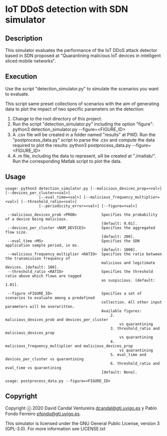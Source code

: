 # IoT DDoS detection with SDN simulator

## Description

This simulator evaluates the performance of the IoT DDoS attack detector based in SDN proposed at "Quarantining malicious IoT devices in intelligent sliced mobile networks".

## Execution

Use the script "detection_simulator.py" to simulate the scenarios you want to evaluate.

This script same preset collections of scenarios with the aim of generating data to plot the impact of two specific parameters on the detection:

1. Change to the root directory of this project.
2. Run the script "detection_simulator.py" including the option "figure":  python3 detection_simulator.py --figure=<FIGURE_ID>
3. A .csv file will be created in a folder named "results" at PWD. Run the "postprocess_data.py" script to parse the .csv and compute the data required to plot the results:  python3 postprocess_data.py --figure=<FIGURE_ID>
4. A .m file, including the data to represent, sill be created at "./matlab/". Run the corresponding Matlab script to plot the data.

## Usage

    usage: python3 detection_simulator.py [--malicious_devices_prop=<val>] [--devices_per_cluster=<val>]
                   [--eval_time=<val>] [--malicious_frequency_multiplier=<val>] [--threshold_ratio=<val>]
                   [--periodicity_error=<val>] [--figure=<val>]
    
     --malicious_devices_prob <PROB>           Specifies the probability of a device being malicious.
                                               [default: 0.01].
     --devices_per_cluster <NUM_DEVICES>       Specifies the aggregated flow size.
                                               [default: 200].
     --eval_time <MS>                          Specifies the SDN application sample period, in ms.
                                               [default: 1000].
     --malicious_frequency_multiplier <RATIO>  Specifies the ratio between the transmission frequency of
                                               malicious and legitimate devices. [default: 100].
     --threshold_ratio <RATIO>                 Specifies the threshold ratio above which flows are tagged
                                               as suspicious. [default: 1.01].
    
     --figure <FIGURE_ID>                      Specifies a set of scenarios to evaluate among a predefined
                                               collection. All other input parameters will be overwritten.
                                               Available figures:
                                                   2. malicious_devices_prob and devices_per_cluster
                                                       vs quarantining
                                                   3. threshold_ratio and malicious_devices_prop
                                                       vs quarantining
                                                   4. malicious_frequency_multiplier and malicious_devices_prop
                                                       vs quarantining
                                                   5. eval_time and devices_per_cluster vs quarantining
                                                   6. threshold_ratio and eval_time vs quarantining
                                               [default: None].

    usage: postprocess_data.py --figure=<FIGURE_ID>


## Copyright

Copyright ⓒ 2020 David Candal Ventureira <dcandal@gti.uvigo.es> y Pablo Fondo Ferreiro <pfondo@gti.uvigo.es>.

This simulator is licensed under the GNU General Public License, version 3 (GPL-3.0). For more information see LICENSE.txt
